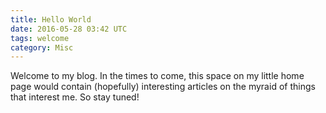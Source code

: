 ```yaml
---
title: Hello World
date: 2016-05-28 03:42 UTC
tags: welcome
category: Misc
---
```

Welcome to my blog. In the times to come, this space on my little home page would contain (hopefully) interesting articles on the myraid of things that interest me. So stay tuned!
